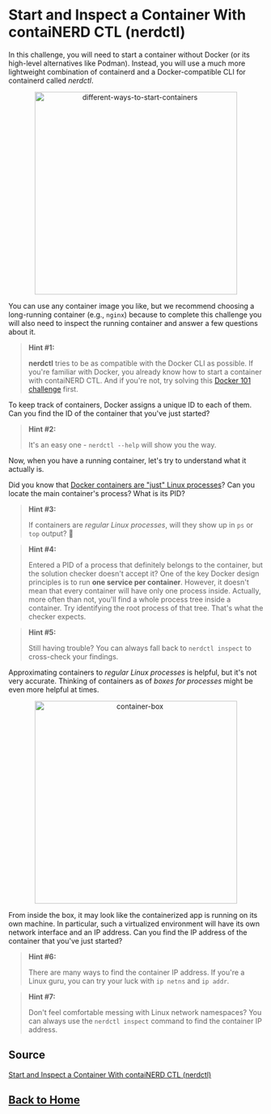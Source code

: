 # **Start and Inspect a Container With contaiNERD CTL (nerdctl)**

In this challenge, you will need to start a container without Docker (or its high-level alternatives like Podman). Instead, you will use a much more lightweight combination of containerd and a Docker-compatible CLI for containerd called *nerdctl*.

<p align="center"> 
    <img src="https://labs.iximiuz.com/content/files/challenges/start-container-with-nerdctl/__static__/different-ways-to-start-containers.png" width="400" alt="different-ways-to-start-containers" > 
</p>

You can use any container image you like, but we recommend choosing a long-running container (e.g., ``nginx``) because to complete this challenge you will also need to inspect the running container and answer a few questions about it.

> **Hint #1:**
>
> **nerdctl** tries to be as compatible with the Docker CLI as possible. If you're familiar with Docker, you already know how to start a container with contaiNERD CTL. And if you're not, try solving this [Docker 101 challenge](https://labs.iximiuz.com/challenges/start-container-with-docker) first.

To keep track of containers, Docker assigns a unique ID to each of them. Can you find the ID of the container that you've just started?

> **Hint #2:**
>
> It's an easy one - ``nerdctl --help`` will show you the way.

Now, when you have a running container, let's try to understand what it actually is.

Did you know that [Docker containers are "just" Linux processes](https://iximiuz.com/en/posts/oci-containers/)? Can you locate the main container's process? What is its PID?

> **Hint #3:**
>
> If containers are *regular Linux processes*, will they show up in ``ps`` or ``top`` output? 🤔

> **Hint #4:**
>
> Entered a PID of a process that definitely belongs to the container, but the solution checker doesn't accept it? One of the key Docker design principles is to run **one service per container**. However, it doesn't mean that every container will have only one process inside. Actually, more often than not, you'll find a whole process tree inside a container. Try identifying the root process of that tree. That's what the checker expects.

> **Hint #5:**
>
> Still having trouble? You can always fall back to ``nerdctl inspect`` to cross-check your findings.

Approximating containers to *regular Linux processes* is helpful, but it's not very accurate. Thinking of containers as of *boxes for processes* might be even more helpful at times.

<p align="center"> 
    <img src="https://labs.iximiuz.com/content/files/challenges/start-container-with-docker/__static__/container-box.png" width="400" alt="container-box" > 
</p>

From inside the box, it may look like the containerized app is running on its own machine. In particular, such a virtualized environment will have its own network interface and an IP address. Can you find the IP address of the container that you've just started?

> **Hint #6:**
>
> There are many ways to find the container IP address. If you're a Linux guru, you can try your luck with ``ip netns`` and ``ip addr``.

> **Hint #7:**
>
> Don't feel comfortable messing with Linux network namespaces? You can always use the ``nerdctl inspect`` command to find the container IP address.

## **Source**

[Start and Inspect a Container With contaiNERD CTL (nerdctl)](https://labs.iximiuz.com/challenges/start-container-with-nerdctl)

## **[Back to Home](../../)**